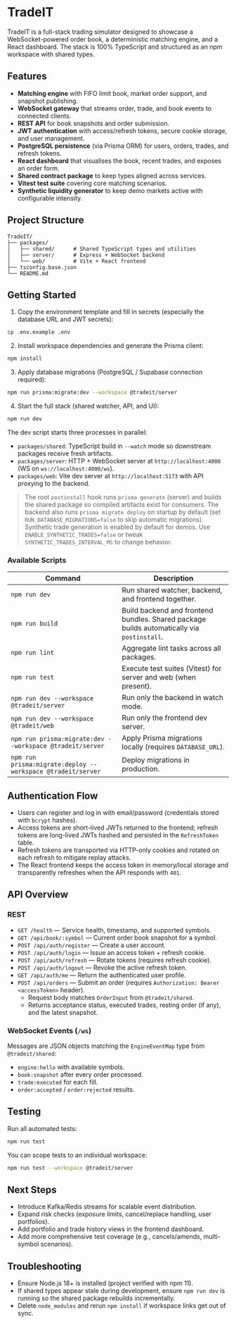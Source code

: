 # TradeIT

TradeIT is a full-stack trading simulator designed to showcase a WebSocket-powered order book, a deterministic matching engine, and a React dashboard. The stack is 100% TypeScript and structured as an npm workspace with shared types.

## Features

- **Matching engine** with FIFO limit book, market order support, and snapshot publishing.
- **WebSocket gateway** that streams order, trade, and book events to connected clients.
- **REST API** for book snapshots and order submission.
- **JWT authentication** with access/refresh tokens, secure cookie storage, and user management.
- **PostgreSQL persistence** (via Prisma ORM) for users, orders, trades, and refresh tokens.
- **React dashboard** that visualises the book, recent trades, and exposes an order form.
- **Shared contract package** to keep types aligned across services.
- **Vitest test suite** covering core matching scenarios.
- **Synthetic liquidity generator** to keep demo markets active with configurable intensity.

## Project Structure

```
TradeIT/
├── packages/
│   ├── shared/      # Shared TypeScript types and utilities
│   ├── server/      # Express + WebSocket backend
│   └── web/         # Vite + React frontend
├── tsconfig.base.json
└── README.md
```

## Getting Started

1. Copy the environment template and fill in secrets (especially the database URL and JWT secrets):

  ```bash
  cp .env.example .env
  ```

2. Install workspace dependencies and generate the Prisma client:

  ```bash
  npm install
  ```

3. Apply database migrations (PostgreSQL / Supabase connection required):

  ```bash
  npm run prisma:migrate:dev --workspace @tradeit/server
  ```

4. Start the full stack (shared watcher, API, and UI):

  ```bash
  npm run dev
  ```

The dev script starts three processes in parallel:

- `packages/shared`: TypeScript build in `--watch` mode so downstream packages receive fresh artifacts.
- `packages/server`: HTTP + WebSocket server at `http://localhost:4000` (WS on `ws://localhost:4000/ws`).
- `packages/web`: Vite dev server at `http://localhost:5173` with API proxying to the backend.

> The root `postinstall` hook runs `prisma generate` (server) and builds the shared package so compiled artifacts exist for consumers.
> The backend also runs `prisma migrate deploy` on startup by default (set `RUN_DATABASE_MIGRATIONS=false` to skip automatic migrations).
> Synthetic trade generation is enabled by default for demos. Use `ENABLE_SYNTHETIC_TRADES=false` or tweak `SYNTHETIC_TRADES_INTERVAL_MS` to change behavior.

### Available Scripts

| Command | Description |
| ------- | ----------- |
| `npm run dev` | Run shared watcher, backend, and frontend together. |
| `npm run build` | Build backend and frontend bundles. Shared package builds automatically via `postinstall`. |
| `npm run lint` | Aggregate lint tasks across all packages. |
| `npm run test` | Execute test suites (Vitest) for server and web (when present). |
| `npm run dev --workspace @tradeit/server` | Run only the backend in watch mode. |
| `npm run dev --workspace @tradeit/web` | Run only the frontend dev server. |
| `npm run prisma:migrate:dev --workspace @tradeit/server` | Apply Prisma migrations locally (requires `DATABASE_URL`). |
| `npm run prisma:migrate:deploy --workspace @tradeit/server` | Deploy migrations in production. |

## Authentication Flow

- Users can register and log in with email/password (credentials stored with `bcrypt` hashes).
- Access tokens are short-lived JWTs returned to the frontend; refresh tokens are long-lived JWTs hashed and persisted in the `RefreshToken` table.
- Refresh tokens are transported via HTTP-only cookies and rotated on each refresh to mitigate replay attacks.
- The React frontend keeps the access token in memory/local storage and transparently refreshes when the API responds with `401`.

## API Overview

### REST

- `GET /health` &mdash; Service health, timestamp, and supported symbols.
- `GET /api/book/:symbol` &mdash; Current order book snapshot for a symbol.
- `POST /api/auth/register` &mdash; Create a user account.
- `POST /api/auth/login` &mdash; Issue an access token + refresh cookie.
- `POST /api/auth/refresh` &mdash; Rotate tokens (requires refresh cookie).
- `POST /api/auth/logout` &mdash; Revoke the active refresh token.
- `GET /api/auth/me` &mdash; Return the authenticated user profile.
- `POST /api/orders` &mdash; Submit an order (requires `Authorization: Bearer <accessToken>` header).
  - Request body matches `OrderInput` from `@tradeit/shared`.
  - Returns acceptance status, executed trades, resting order (if any), and the latest snapshot.

### WebSocket Events (`/ws`)

Messages are JSON objects matching the `EngineEventMap` type from `@tradeit/shared`:

- `engine:hello` with available symbols.
- `book:snapshot` after every order processed.
- `trade:executed` for each fill.
- `order:accepted` / `order:rejected` results.

## Testing

Run all automated tests:

```bash
npm run test
```

You can scope tests to an individual workspace:

```bash
npm run test --workspace @tradeit/server
```

## Next Steps

- Introduce Kafka/Redis streams for scalable event distribution.
- Expand risk checks (exposure limits, cancel/replace handling, user portfolios).
- Add portfolio and trade history views in the frontend dashboard.
- Add more comprehensive test coverage (e.g., cancels/amends, multi-symbol scenarios).

## Troubleshooting

- Ensure Node.js 18+ is installed (project verified with npm 11).
- If shared types appear stale during development, ensure `npm run dev` is running so the shared package rebuilds incrementally.
- Delete `node_modules` and rerun `npm install` if workspace links get out of sync.
